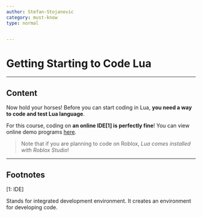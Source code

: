 ```yaml
---
author: Stefan-Stojanovic
category: must-know
type: normal


---
```


# Getting Starting to Code Lua

---
## Content

Now hold your horses! Before you can start coding in Lua, **you need a way to code and test Lua language**.

For this course, coding on **an online IDE[1] is perfectly fine**! You can view online demo programs [here](https://www.lua.org/demo.html).

> Note that if you are planning to code on Roblox, *Lua comes installed with Roblox Studio*!

---

## Footnotes

[1: IDE]

Stands for integrated development environment. It creates an environment for developing code.